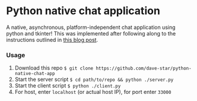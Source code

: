 # Python native chat application
A native, asynchronous, platform-independent chat application using python and tkinter! This was implemented after following along to the instructions outlined in <a href="https://medium.com/swlh/lets-write-a-chat-app-in-python-f6783a9ac170">this blog post</a>.

### Usage
1. Download this repo `$ git clone https://github.com/dave-star/python-native-chat-app`
2. Start the server script `$ cd path/to/repo && python ./server.py`
3. Start the client script `$ python ./client.py`
4. For host, enter `localhost` (or actual host IP), for port enter `33000`
